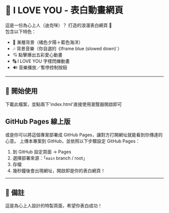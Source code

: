 # 💌 I LOVE YOU - 表白動畫網頁

這是一份為心上人（迪克咪）？ 打造的浪漫表白網頁 💖  
包含以下特色：

- 🌅 漸層背景（橘色夕陽＋藍色海洋）
- 🎶 背景音樂（你自選的《Iframe blue (slowed down)`）
- 💘 點擊爆出五彩愛心動畫
- 🔠 I LOVE YOU 字樣閃爍動畫
- 🔊 音樂播放／暫停控制按鈕

---

## 🚀 開始使用

下載此檔案，並點兩下'index.html'直接使用瀏覽器開啟即可


## GitHub Pages 線上版

或是你可以將這個專案部署成 GitHub Pages，讓對方打開網址就能看到你傳達的心意。
上傳本專案到 GitHub，並依照以下步驟設定 GitHub Pages：

1. 到 GitHub 設定頁面 → Pages
2. 選擇部署來源：「`main` branch / root」
3. 存檔
4. 幾秒鐘後會出現網址，開啟即是你的表白網頁！

---

## 🧡 備註

這是為心上人設計的特製頁面，希望你表白成功！
